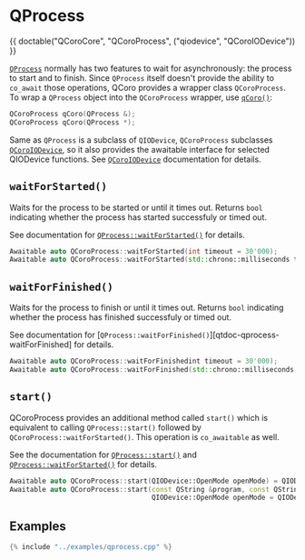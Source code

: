 # QProcess

{{ doctable("QCoroCore", "QCoroProcess", ("qiodevice", "QCoroIODevice")) }}

[`QProcess`][qtdoc-qprocess] normally has two features to wait for asynchronously: the process to start
and to finish. Since `QProcess` itself doesn't provide the ability to `co_await` those operations,
QCoro provides a wrapper class `QCoroProcess`. To wrap a `QProcess` object into the `QCoroProcess`
wrapper, use [`qCoro()`][qcoro-coro]:

```cpp
QCoroProcess qCoro(QProcess &);
QCoroProcess qCoro(QProcess *);
```

Same as `QProcess` is a subclass of `QIODevice`, `QCoroProcess` subclasses [`QCoroIODevice`][qcoro-qcoroiodevice],
so it also provides the awaitable interface for selected QIODevice functions.
See [`QCoroIODevice`][qcoro-qcoroiodevice] documentation for details.

## `waitForStarted()`

Waits for the process to be started or until it times out. Returns `bool` indicating
whether the process has started successfuly or timed out.

See documentation for [`QProcess::waitForStarted()`][qtdoc-qprocess-waitForStarted] for details.

```cpp
Awaitable auto QCoroProcess::waitForStarted(int timeout = 30'000);
Awaitable auto QCoroProcess::waitForStarted(std::chrono::milliseconds timeout);
```

## `waitForFinished()`

Waits for the process to finish or until it times out. Returns `bool` indicating
whether the process has finished successfuly or timed out.

See documentation for [`QProcess::waitForFinished()`][qtdoc-qprocess-waitForFinished] for details.

```cpp
Awaitable auto QCoroProcess::waitForFinishedint timeout = 30'000);
Awaitable auto QCoroProcess::waitForFinished(std::chrono::milliseconds timeout);

```

## `start()`

QCoroProcess provides an additional method called `start()` which is equivalent to calling
`QProcess::start()` followed by `QCoroProcess::waitForStarted()`. This operation is `co_awaitable`
as well.

See the documentation for [`QProcess::start()`][qtdoc-qprocess-start] and
[`QProcess::waitForStarted()`][qtdoc-qprocess-waitForStarted] for details.

```cpp
Awaitable auto QCoroProcess::start(QIODevice::OpenMode openMode) = QIODevice::ReadOnly;
Awaitable auto QCoroProcess::start(const QString &program, const QStringList &arguments,
                                   QIODevice::OpenMode openMode = QIODevice::ReadOnly);
```

## Examples

```cpp
{% include "../examples/qprocess.cpp" %}
```


[qtdoc-qprocess]: https://doc.qt.io/qt-5/qprocess.html
[qtdoc-qprocess-start]: https://doc.qt.io/qt-5/qprocess.html#start
[qtdoc-qprocess-waitForStarted]: https://doc.qt.io/qt-5/qprocess.html#waitForStarted
[qtdoc-qprocess-waitForFiished]: https://doc.qt.io/qt-5/qprocess.html#waitForFinished
[qcoro-coro]: coro.md
[qcoro-qcoroiodevice]: qiodevice.md
